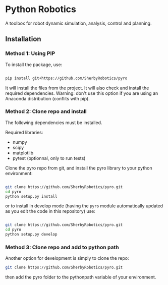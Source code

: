 # Python Robotics

A toolbox for robot dynamic simulation, analysis, control and planning.

## Installation ##

### Method 1: Using PIP ###

To install the package, use: 
```bash

pip install git+https://github.com/SherbyRobotics/pyro
```

It will install the files from the project. It will also check and install the required dependencies. Warning: don't use this option if you are using an Anaconda distribution (conflits with pip).

### Method 2: Clone repo and install ###

The following dependencies must be installed.

Required libraries:

* numpy
* scipy
* matplotlib
* pytest (optionnal, only to run tests)

Clone the pyro repo from git, and install the pyro library to your python
environment:

```bash

git clone https://github.com/SherbyRobotics/pyro.git
cd pyro
python setup.py install
```
or to install in develop mode (having the `pyro` module automatically updated as you edit the code in this
repository) use:

```bash

git clone https://github.com/SherbyRobotics/pyro.git
cd pyro
python setup.py develop
```


### Method 3: Clone repo and add to python path ###

Another option for development is simply to clone the repo:
```bash
git clone https://github.com/SherbyRobotics/pyro.git
```
then add the pyro folder to the pythonpath variable of your environment.




